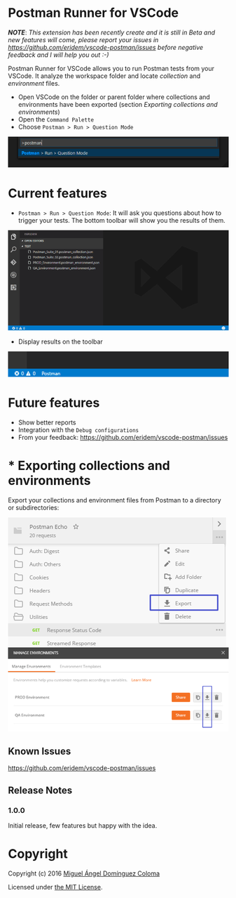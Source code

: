 # Postman Runner for VSCode

***NOTE***: *This extension has been recently create and it is still in Beta and new features will come, please report your issues in <https://github.com/eridem/vscode-postman/issues> before negative feedback and I will help you out :-)*

Postman Runner for VSCode allows you to run Postman tests from your VSCode. It analyze the workspace folder and locate *collection* and *environment* files.

- Open VSCode on the folder or parent folder where collections and environments have been exported (section *Exporting collections and environments*)
- Open the `Command Palette`
- Choose `Postman > Run > Question Mode`

![Command palette image](https://raw.githubusercontent.com/eridem/vscode-postman/master/images/command-palette.png?)

# Current features

- `Postman > Run > Question Mode`: It will ask you questions about how to trigger your tests. The bottom toolbar will show you the results of them.

![Running tests](https://raw.githubusercontent.com/eridem/vscode-postman/master/images/toolbar-choosing.gif)
- Display results on the toolbar

![Running tests](https://raw.githubusercontent.com/eridem/vscode-postman/master/images/toolbar-running.gif)


# Future features

- Show better reports
- Integration with the `Debug configurations`
- From your feedback: <https://github.com/eridem/vscode-postman/issues>

# * Exporting collections and environments

Export your collections and environment files from Postman to a directory or subdirectories:

![Exporting collections image](https://raw.githubusercontent.com/eridem/vscode-postman/master/images/export-collection.png)
![Exporting environments image](https://raw.githubusercontent.com/eridem/vscode-postman/master/images/export-environments.png)

## Known Issues

<https://github.com/eridem/vscode-postman/issues>

## Release Notes

### 1.0.0

Initial release, few features but happy with the idea.

# Copyright

Copyright (c) 2016 [Miguel Ángel Domínguez Coloma](http://eridem.net)

Licensed under [the MIT License](./LICENSE).